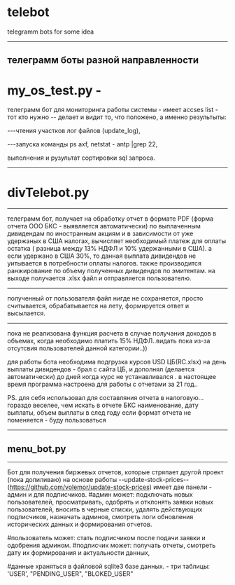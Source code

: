 # telebot
telegramm bots for some idea

-----------
телеграмм боты разной направленности
-----------

# my_os_test.py -
телеграмм бот для мониторинга работы системы - имеет accses list -  тот кто нужно -- делает и видит то, что положено, а именно 
результыты:

---чтения участков лог файлов (update_log), 

---запуска команды ps axf, netstat - antp |grep 22,

выполнения и рузультат сортировки sql запроса. 


-----------------
# divTelebot.py
-----------------

телеграмм бот, получает на обработку отчет в формате PDF (форма отчета ООО БКС - выявляется автоматически) по выплаченным дивидендам по иностранным акциям и в зависимости от уже удержаных в США налогах,
вычисляет необходимый платеж для оплаты остатка ( разница между 13% НДФЛ и 10% удержанными в США). а если удержано в США 30%, 
то данная выплата дивидендов не уитывается в потребности оплаты налогов. 
также производится ранжирование по объему полученных дивидендов по эмитентам.
на выходе получается .xlsx файл и отправляется пользователю.

----
полученный от пользователя файл нигде не сохраняется, просто считывается, обрабатывается на лету, формируется ответ и высылается. 

-----

пока не реализована функция расчета в случае получания доходов в объемах, когда необходимо платить 15% НДФЛ..видать пока из-за отсутсвия пользователей данной категории..))

для работы бота необходима подгрузка курсов USD ЦБ(RC.xlsx) на день выплаты дивидендов - брал с сайта ЦБ, и дополнял (делается автоматически) до дней когда курс не устанавливался .
в настоящее время программа настроена для работы с отчетами за 21 год.. 

PS. для себя использовал для составляния отчета в налоговую... гораздо веселее, чем искать в отчете БКС наименование, дату выплаты, объем выплаты
в след году если формат отчета не поменяется - буду пользоваться

--------
## menu_bot.py
--------
Бот для получения биржевых отчетов, которые стряпает другой проект (пока допиливаю) на основе работы --update-stock-prices-- (https://github.com/volemor/update-stock-prices)
имеет две панели - админ и для подписчиков.
  #админ может:
      подключать новых пользователей, 
      просматривать, одобрять и отклонять заявки новых пользователей, вносить в черные списки, 
      удалять действующих подписчиков, 
      назначать админов, 
      смотреть логи обновления исторических данных и формирования отчетов.
      
  #пользователь может: 
      стать подписчиком после подачи заявки и одобрения админом.
  #подписчик может: 
      получать отчеты, 
      смотреть дату их формирования и актуальности данных,
  
  #данные храняться в файловой sqlite3 базе данных. - три таблицы: 'USER', "PENDING_USER", "BLOKED_USER"
  


